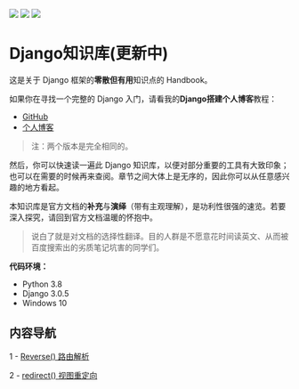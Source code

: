 [![](https://img.shields.io/badge/python-3.8-orange.svg)](https://www.python.org)
[![](https://img.shields.io/badge/django-3.0.5-green.svg)](https://docs.djangoproject.com)
[![](https://img.shields.io/badge/license-MIT-000000.svg)](https://opensource.org/licenses/MIT)

# Django知识库(更新中)

这是关于 Django 框架的**零散但有用**知识点的 Handbook。

如果你在寻找一个完整的 Django 入门，请看我的**Django搭建个人博客**教程：

- [GitHub](https://github.com/stacklens/django_blog_tutorial/tree/master/md)
- [个人博客](https://www.dusaiphoto.com/article/detail/2/)

> 注：两个版本是完全相同的。

然后，你可以快速读一遍此 Django 知识库，以便对部分重要的工具有大致印象；也可以在需要的时候再来查阅。章节之间大体上是无序的，因此你可以从任意感兴趣的地方看起。

本知识库是官方文档的**补充**与**演绎**（带有主观理解），是功利性很强的速览。若要深入探究，请回到官方文档温暖的怀抱中。

> 说白了就是对文档的选择性翻译。目的人群是不愿意花时间读英文、从而被百度搜索出的劣质笔记坑害的同学们。

**代码环境：**

- Python 3.8
- Django 3.0.5
- Windows 10

## 内容导航

1 - [Reverse()  路由解析](md/10-reverse()路由解析.md)

2 - [redirect() 视图重定向](/20-redirect()视图重定向.md)